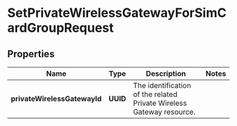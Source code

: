 

# SetPrivateWirelessGatewayForSimCardGroupRequest


## Properties

| Name | Type | Description | Notes |
|------------ | ------------- | ------------- | -------------|
|**privateWirelessGatewayId** | **UUID** | The identification of the related Private Wireless Gateway resource. |  |



